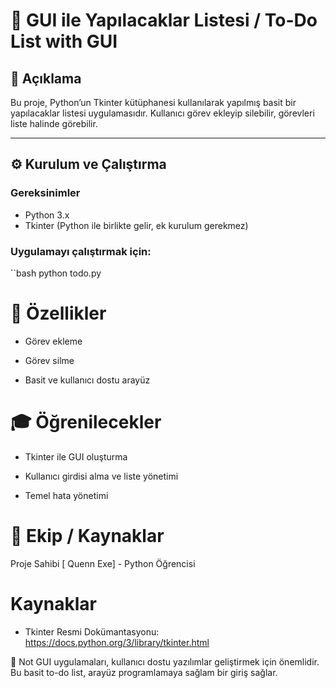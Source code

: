 # 📝 GUI ile Yapılacaklar Listesi / To-Do List with GUI

## 📌 Açıklama

Bu proje, Python’un Tkinter kütüphanesi kullanılarak yapılmış basit bir yapılacaklar listesi uygulamasıdır. Kullanıcı görev ekleyip silebilir, görevleri liste halinde görebilir.

---

## ⚙️ Kurulum ve Çalıştırma

### Gereksinimler

- Python 3.x
- Tkinter (Python ile birlikte gelir, ek kurulum gerekmez)

### Uygulamayı çalıştırmak için:

``bash
python todo.py

# 🚀 Özellikler
- Görev ekleme

- Görev silme

- Basit ve kullanıcı dostu arayüz

# 🎓 Öğrenilecekler
- Tkinter ile GUI oluşturma

- Kullanıcı girdisi alma ve liste yönetimi

- Temel hata yönetimi

# 👥 Ekip / Kaynaklar

Proje Sahibi
[ Quenn Exe] - Python Öğrencisi

# Kaynaklar
- Tkinter Resmi Dokümantasyonu: https://docs.python.org/3/library/tkinter.html

📌 Not
GUI uygulamaları, kullanıcı dostu yazılımlar geliştirmek için önemlidir. Bu basit to-do list, arayüz programlamaya sağlam bir giriş sağlar.